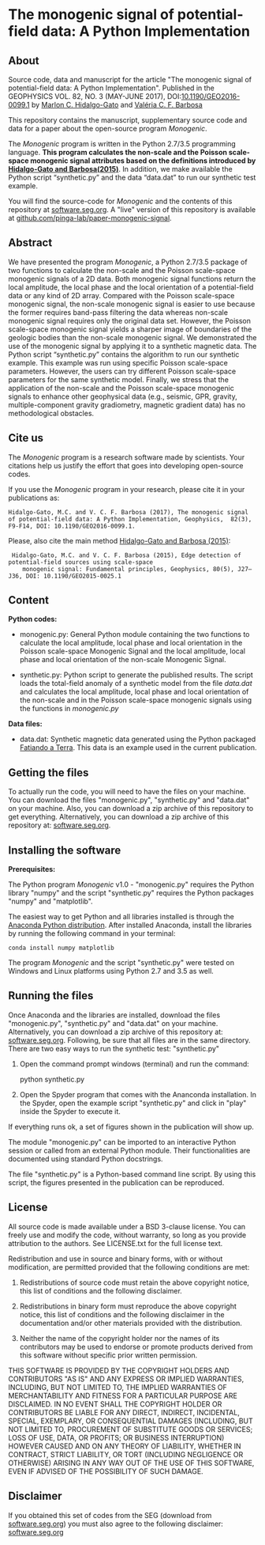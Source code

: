 # The monogenic signal of potential-field data: A Python Implementation

## About

Source code, data and manuscript for the article "The monogenic signal of
potential-field data: A Python Implementation". Published in the GEOPHYSICS
VOL. 82, NO. 3 (MAY-JUNE 2017),
DOI:[10.1190/GEO2016-0099.1](https://doi.org/10.1190/GEO2016-0099.1)
by [Marlon C. Hidalgo-Gato](http://lattes.cnpq.br/4057248251995225) and
[Valéria C. F.  Barbosa](http://lattes.cnpq.br/0391036221142471)

This repository contains the manuscript, supplementary source code and data for a
paper about the open-source program *Monogenic*.

The *Monogenic* program is written in the Python 2.7/3.5 programming language.
**This program calculates the non-scale and the Poisson scale-space monogenic
signal attributes based on the definitions introduced by
[Hidalgo-Gato and Barbosa(2015)](http://library.seg.org/doi/10.1190/geo2015-0025.1)**.
In addition, we make available the Python script “synthetic.py” and the data “data.dat” to run our synthetic test example.

You will find the source-code for *Monogenic* and the contents of this
repository at [software.seg.org](http://software.seg.org).
A "live" version of this repository is available at
[github.com/pinga-lab/paper-monogenic-signal](https://github.com/pinga-lab/paper-monogenic-signal).

## Abstract

We have presented the program *Monogenic*, a Python 2.7/3.5 package of two
functions to calculate the non-scale and the Poisson scale-space monogenic
signals of a 2D data. Both monogenic signal functions return the local
amplitude, the local phase and the local orientation of a potential-field data
or any kind of 2D array. Compared with the Poisson scale-space monogenic
signal, the non-scale monogenic signal is easier to use because the former
requires band-pass filtering the data whereas non-scale monogenic signal
requires only the original data set. However, the Poisson scale-space monogenic
signal yields a sharper image of boundaries of the geologic bodies than the
non-scale monogenic signal. We demonstrated the use of the monogenic signal by
applying it to a synthetic magnetic data. The Python script “synthetic.py”
contains the algorithm to run our synthetic example. This example was run using
specific Poisson scale-space parameters. However, the users can try different
Poisson scale-space parameters for the same synthetic model. Finally, we stress
that the application of the non-scale and the Poisson scale-space monogenic
signals to enhance other geophysical data (e.g., seismic, GPR, gravity,
multiple-component gravity gradiometry, magnetic gradient data) has no
methodological obstacles.

## Cite us

The *Monogenic* program is a research software made by scientists. Your citations help us justify the effort that goes into developing open-source codes.

If you use the *Monogenic* program in your research, please cite it in your publications as:

    Hidalgo-Gato, M.C. and V. C. F. Barbosa (2017), The monogenic signal of potential-field data: A Python Implementation, Geophysics,  82(3), F9-F14, DOI: 10.1190/GEO2016-0099.1.

Please,  also cite the main method
[Hidalgo-Gato and Barbosa (2015)](http://library.seg.org/doi/10.1190/geo2015-0025.1):

     Hidalgo-Gato, M.C. and V. C. F. Barbosa (2015), Edge detection of potential-field sources using scale-space
        monogenic signal: Fundamental principles, Geophysics, 80(5), J27–J36, DOI: 10.1190/GEO2015-0025.1

## Content

**Python codes:**

- monogenic.py:
	General Python module containing the two functions to calculate the local
	amplitude, local phase and local orientation in the Poisson scale-space Monogenic
	Signal and the local amplitude, local phase and local orientation of the non-scale
	Monogenic Signal.

- synthetic.py:
	Python script to generate the published results. The script loads the total-field
	anomaly of a synthetic model from the file *data.dat* and calculates the local
	amplitude, local phase and local orientation of the non-scale and in the Poisson
	scale-space monogenic signals using the functions in *monogenic.py*

**Data files:**

- data.dat:
	Synthetic magnetic data generated using the Python packaged
    [Fatiando a Terra](http://fatiando.org/). This data is an example used in
    the current publication.


## Getting the files

To actually run the code, you will need to have the files on your machine.
You can download the files "monogenic.py", "synthetic.py" and "data.dat" on your machine.
Also, you can download a zip archive of this repository to get everything.
Alternatively, you can download a zip archive of this repository at:
[software.seg.org](http://software.seg.org).

## Installing the software

**Prerequisites:**

The Python program *Monogenic* v1.0 - "monogenic.py" requires the Python library "numpy"
and the script "synthetic.py" requires the Python packages "numpy" and "matplotlib".

The easiest way to get Python and all libraries installed is through the [Anaconda Python
distribution](http://continuum.io/downloads). After installed Anaconda, install the libraries
by running the following command in your terminal:

	conda install numpy matplotlib

The program *Monogenic* and the script "synthetic.py" were tested on Windows and Linux
platforms using Python 2.7 and 3.5 as well.


## Running the files

Once Anaconda and the libraries are installed, download the files "monogenic.py",
"synthetic.py" and "data.dat" on your machine. Alternatively, you can download a zip archive of this
repository at: [software.seg.org](http://software.seg.org). Following, be sure that all files
are in the same directory. There are two easy ways to run the synthetic test: "synthetic.py"

1. Open the command prompt windows (terminal) and run the command:

	python synthetic.py

2. Open the Spyder program that comes with the Ananconda installation.  In the Spyder, open the example script "synthetic.py" and click in "play" inside the Spyder to execute it.

If everything runs ok, a set of figures shown in the publication will show up.

The  module "monogenic.py" can be imported to an interactive Python session or called from
an external Python module.  Their functionalities are documented using standard Python
docstrings.

The file "synthetic.py" is a Python-based command line script. By using this script, the
figures presented in the publication can be reproduced.

## License

All source code is made available under a BSD 3-clause license. You can freely
use and modify the code, without warranty, so long as you provide attribution
to the authors. See LICENSE.txt for the full license text.

Redistribution and use in source and binary forms, with or without modification, are
permitted provided that the following conditions are met:

1. Redistributions of source code must retain the above copyright notice, this list of conditions and the following disclaimer.

2. Redistributions in binary form must reproduce the above copyright notice, this list of conditions and the following disclaimer in the documentation and/or other materials provided with the distribution.

3. Neither the name of the copyright holder nor the names of its contributors may be used to endorse or promote products derived from this software without specific prior written permission.

THIS SOFTWARE IS PROVIDED BY THE COPYRIGHT HOLDERS AND CONTRIBUTORS "AS IS" AND ANY EXPRESS
OR IMPLIED WARRANTIES, INCLUDING, BUT NOT LIMITED TO, THE IMPLIED WARRANTIES OF
MERCHANTABILITY AND FITNESS FOR A PARTICULAR PURPOSE ARE DISCLAIMED. IN NO EVENT SHALL THE
COPYRIGHT HOLDER OR CONTRIBUTORS BE LIABLE FOR ANY DIRECT, INDIRECT, INCIDENTAL, SPECIAL,
EXEMPLARY, OR CONSEQUENTIAL DAMAGES (INCLUDING, BUT NOT LIMITED TO, PROCUREMENT OF SUBSTITUTE
GOODS OR SERVICES; LOSS OF USE, DATA, OR PROFITS; OR BUSINESS INTERRUPTION) HOWEVER CAUSED
AND ON ANY THEORY OF LIABILITY, WHETHER IN CONTRACT, STRICT LIABILITY, OR TORT (INCLUDING
NEGLIGENCE OR OTHERWISE) ARISING IN ANY WAY OUT OF THE USE OF THIS SOFTWARE, EVEN IF ADVISED
OF THE POSSIBILITY OF SUCH DAMAGE.


## Disclaimer

If you obtained this set of codes from the SEG (download from [software.seg.org](http://software.seg.org)) you must also agree to the following disclaimer: [software.seg.org](http://software.seg.org/disclaimer2.txt)

